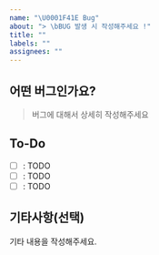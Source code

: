 ```yaml
---
name: "\U0001F41E Bug"
about: "> \bBUG 발생 시 작성해주세요 !"
title: ""
labels: ""
assignees: ""
---
```


## 어떤 버그인가요?

> 버그에 대해서 상세히 작성해주세요

## To-Do

- [ ] : TODO
- [ ] : TODO
- [ ] : TODO

## 기타사항(선택)

기타 내용을 작성해주세요.
